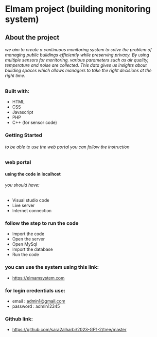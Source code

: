 

# Elmam project (building monitoring system)

## About the project
###### we aim to create a continuous monitoring system to solve the problem of managing public buildings efficiently while preserving privacy. By using multiple sensors for monitoring, various parameters such as air quality, temperature and noise are collected. This data gives us insights about building spaces which allows managers to take the right decisions at the right time.

### Built with:
 * HTML
 * CSS
 * Javascript
 * PHP
 * C++ (for sensor code)


### Getting Started
###### to be able to use the web portal you can follow the instruction

### web portal 
#### using the code in localhost
###### you should have:
* Visual studio code
* Live server
* Internet connection

### follow the step to run the code 
* Import the code 
* Open the server
* Open MySql
* Import the database
* Run the code

### you can use the system using this link:
* https://elmamsystem.com

### for login credentials use:
* email : admin1@gmail.com 
* password : admin12345

### Github link:
* https://github.com/sara2alharbi/2023-GP1-2/tree/master

